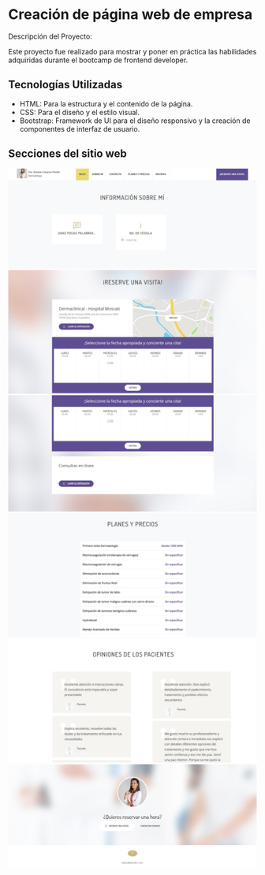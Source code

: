 # Creación de página web de empresa

Descripción del Proyecto:

Este proyecto fue realizado para mostrar y poner en práctica las habilidades adquiridas durante el bootcamp de frontend developer.

## Tecnologías Utilizadas

* HTML: Para la estructura y el contenido de la página.
* CSS: Para el diseño y el estilo visual.
* Bootstrap: Framework de UI para el diseño responsivo y la creación de componentes de interfaz de usuario.

## Secciones del sitio web

![Banner-principal](assets/readmeimages/web-1.jpg)
![Banner-Agendar-cita](assets/readmeimages/web-2.jpg)
![Banner-Agendar-cita-2](assets/readmeimages/web-15.jpg)
![Banner-precios](assets/readmeimages/web-3.jpg)
![Banner-testimonios](assets/readmeimages/web-4.jpg)
![Banner-footer](assets/readmeimages/web-5.jpg)

